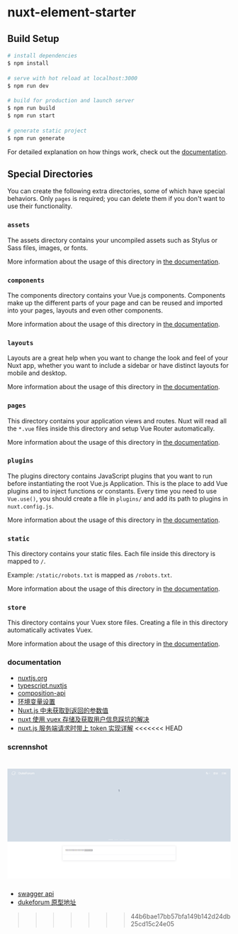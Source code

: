 # nuxt-element-starter

## Build Setup

```bash
# install dependencies
$ npm install

# serve with hot reload at localhost:3000
$ npm run dev

# build for production and launch server
$ npm run build
$ npm run start

# generate static project
$ npm run generate
```

For detailed explanation on how things work, check out the [documentation](https://nuxtjs.org).

## Special Directories

You can create the following extra directories, some of which have special behaviors. Only `pages` is required; you can delete them if you don't want to use their functionality.

### `assets`

The assets directory contains your uncompiled assets such as Stylus or Sass files, images, or fonts.

More information about the usage of this directory in [the documentation](https://nuxtjs.org/docs/2.x/directory-structure/assets).

### `components`

The components directory contains your Vue.js components. Components make up the different parts of your page and can be reused and imported into your pages, layouts and even other components.

More information about the usage of this directory in [the documentation](https://nuxtjs.org/docs/2.x/directory-structure/components).

### `layouts`

Layouts are a great help when you want to change the look and feel of your Nuxt app, whether you want to include a sidebar or have distinct layouts for mobile and desktop.

More information about the usage of this directory in [the documentation](https://nuxtjs.org/docs/2.x/directory-structure/layouts).

### `pages`

This directory contains your application views and routes. Nuxt will read all the `*.vue` files inside this directory and setup Vue Router automatically.

More information about the usage of this directory in [the documentation](https://nuxtjs.org/docs/2.x/get-started/routing).

### `plugins`

The plugins directory contains JavaScript plugins that you want to run before instantiating the root Vue.js Application. This is the place to add Vue plugins and to inject functions or constants. Every time you need to use `Vue.use()`, you should create a file in `plugins/` and add its path to plugins in `nuxt.config.js`.

More information about the usage of this directory in [the documentation](https://nuxtjs.org/docs/2.x/directory-structure/plugins).

### `static`

This directory contains your static files. Each file inside this directory is mapped to `/`.

Example: `/static/robots.txt` is mapped as `/robots.txt`.

More information about the usage of this directory in [the documentation](https://nuxtjs.org/docs/2.x/directory-structure/static).

### `store`

This directory contains your Vuex store files. Creating a file in this directory automatically activates Vuex.

More information about the usage of this directory in [the documentation](https://nuxtjs.org/docs/2.x/directory-structure/store).

### documentation

- [nuxtjs.org](https://nuxtjs.org/)
- [typescript.nuxtjs](https://typescript.nuxtjs.org/cookbook/plugins/)
- [composition-api](https://composition-api.nuxtjs.org/)
- [环境变量设置](https://xmanyou.com/node-vue-nuxt-process-env-details/amp/)
- [Nuxt.js 中未获取到返回的参数值](https://blog.csdn.net/mrmengj/article/details/113109352)
- [nuxt 使用 vuex 存储及获取用户信息踩坑的解决](https://www.jb51.net/article/246530.htm)
- [nuxt.js 服务端请求时带上 token 实现详解](https://www.jianshu.com/p/0da125ec3f95)
<<<<<<< HEAD


### scrennshot
![example](/static/example.png)
=======
- [swagger api](http://www.kuggamax2.paradeum.com:8020/swagger/index.html)
- [dukeforum 原型地址](https://v5td5s.axshare.com)
>>>>>>> 44b6bae17bb57bfa149b142d24db25cd15c24e05
